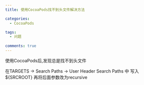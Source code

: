 ```yaml
---
title: 使用CocoaPods找不到头文件解决方法

categories:
  - CocoaPods

tags:
  - 问题
  
comments: true
---
```


<!-- more -->
使用CocoaPods后,发现总是找不到头文件

在TARGETS -> Search Paths -> User Header Search Paths 中 写入 ${SRCROOT} 再将后面参数改为recursive